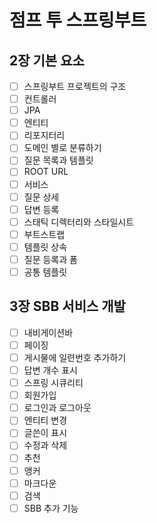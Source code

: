 # 점프 투 스프링부트

## 2장 기본 요소
-[ ] 스프링부트 프로젝트의 구조
-[ ] 컨트롤러
-[ ] JPA
-[ ] 엔티티
-[ ] 리포지터리
-[ ] 도메인 별로 분류하기
-[ ] 질문 목록과 템플릿
-[ ] ROOT URL
-[ ] 서비스
-[ ] 질문 상세
-[ ] 답변 등록
-[ ] 스태틱 디렉터리와 스타일시트
-[ ] 부트스트랩
-[ ] 템플릿 상속
-[ ] 질문 등록과 폼
-[ ] 공통 템플릿

## 3장 SBB 서비스 개발
-[ ] 내비게이션바
-[ ] 페이징
-[ ] 게시물에 일련번호 추가하기
-[ ] 답변 개수 표시
-[ ] 스프링 시큐리티
-[ ] 회원가입
-[ ] 로그인과 로그아웃
-[ ] 엔티티 변경
-[ ] 글쓴이 표시 
-[ ] 수정과 삭제
-[ ] 추천
-[ ] 앵커
-[ ] 마크다운
-[ ] 검색 
-[ ] SBB 추가 기능